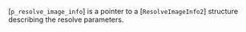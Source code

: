 [`p_resolve_image_info`] is a pointer to a [`ResolveImageInfo2`]
structure describing the resolve parameters.